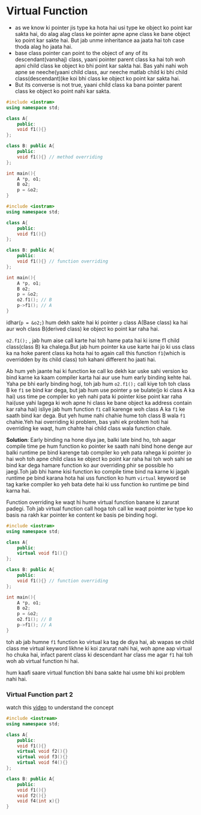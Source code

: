 # Virtual Function

- as we know ki pointer jis type ka hota hai usi type ke object ko point kar sakta hai, do alag alag class ke pointer apne apne class ke bane object ko point kar sakte hai. But jab unme inheritance aa jaata hai toh case thoda alag ho jaata hai.
- base class pointer can point to the object of any of its descendant(vanshaj) class, yaani pointer parent class ka hai toh woh apni child class ke object ko bhi point kar sakta hai. Bas yahi nahi woh apne se neeche(yaani child class, aur neeche matlab child ki bhi child class(descendant))ke koi bhi class ke object ko point kar sakta hai.
- But its converse is not true, yaani child class ka bana pointer parent class ke object ko point nahi kar sakta.

```cpp
#include <iostram>
using namespace std;

class A{
    public:
    void f1(){}
};

class B: public A{
    public:
    void f1(){} // method overriding
};

int main(){
    A *p, o1;
    B o2;
    p = &o2;
}
```

```cpp
#include <iostram>
using namespace std;

class A{
    public:
    void f1(){}
};

class B: public A{
    public:
    void f1(){} // function overriding
};

int main(){
    A *p, o1;
    B o2;
    p = &o2;
    o2.f1(); // B
    p->f1(); // A
}
```

idhar(`p = &o2;`) hum dekh sakte hai ki pointer `p` class A(Base class) ka hai aur woh class B(derived class) ke object ko point kar raha hai.

`o2.f1();` , jab hum aise call karte hai toh hame pata hai ki isme f1 child class(class B) ka chalega.But jab hum pointer ka use karte hai jo ki uss class ka na hoke parent class ka hota hai to again call this function `f1`(which is overridden by its child class) toh kahani different ho jaati hai.

Ab hum yeh jaante hai ki function ke call ko dekh kar uske sahi version ko bind karne ka kaam compiler karta hai aur use hum early binding kehte hai. Yaha pe bhi early binding hogi, toh jab hum `o2.f1();` call kiye toh toh class B ke `f1` se bind kar dega, but jab hum use pointer `p` se bulate(jo ki class A ka hai) uss time pe compiler ko yeh nahi pata ki pointer kise point kar raha hai(use yahi lagega ki woh apne hi class ke bane object ka address contain kar raha hai) isliye jab hum function `f1` call karenge woh class A ka `f1` ke saath bind kar dega. But yeh hume nahi chahie hume toh class B wala `f1` chahie.Yeh hai overriding ki problem, bas yahi ek problem hoti hai overriding ke waqt, hum chahte hai child class wala function chale.

**Solution**: Early binding na hone diya jae, balki late bind ho, toh aagar compile time pe hum function ko pointer ke saath nahi bind hone denge aur balki runtime pe bind karenge tab compiler ko yeh pata rahega ki pointer jo hai woh toh apne child class ke object ko point kar raha hai toh woh sahi se bind kar dega hamare function ko aur overriding phir se possible ho jaegi.Toh jab bhi hame kisi function ko compile time bind na karne ki jagah runtime pe bind karana hota hai uss function ko hum `virtual` keyword se tag karke compiler ko yeh bata dete hai ki uss function ko runtime pe bind karna hai.

Function overriding ke waqt hi hume virtual function banane ki zarurat padegi. Toh jab virtual function call hoga toh call ke waqt pointer ke type ko basis na rakh kar pointer ke content ke basis pe binding hogi.

```cpp
#include <iostram>
using namespace std;

class A{
    public:
    virtual void f1(){}
};

class B: public A{
    public:
    void f1(){} // function overriding
};

int main(){
    A *p, o1;
    B o2;
    p = &o2;
    o2.f1(); // B
    p->f1(); // A
}
```

toh ab jab humne `f1` function ko virtual ka tag de diya hai, ab wapas se child class me virtual keyword likhne ki koi zarurat nahi hai, woh apne aap virtual ho chuka hai, infact parent class ki descendant har class me agar `f1` hai toh woh ab virtual function hi hai.

hum kaafi saare virtual function bhi bana sakte hai usme bhi koi problem nahi hai.

### Virtual Function part 2

watch this [video](https://www.youtube.com/watch?v=Z_FiER8aAqM&list=PLLYz8uHU480j37APNXBdPz7YzAi4XlQUF&index=45) to understand the concept

```cpp
#include <iostream>
using namespace std;

class A{
    public:
    void f1(){}
    virtual void f2(){}
    virtual void f3(){}
    virtual void f4(){}
};

class B: public A{
    public:
    void f1(){}
    void f2(){}
    void f4(int x){}
}
```
